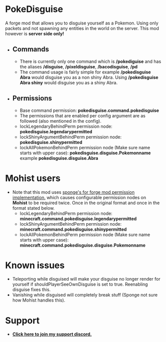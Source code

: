 # PokeDisguise
A forge mod that allows you to disguise yourself as a Pokemon. Using only packets and not spawning any entities in the world on the server.
This mod however is **server side only!**
* ## Commands
  * There is currently only one command which is **/pokediguise** and has the aliases **/disguise**, **/pixeldisguise**, **/bacodisguise**, **/pd**
  * The command usage is fairly simple for example **/pokedisguise Abra** would disguise you as a non shiny Abra. Using **/pokedisguise Abra shiny** would disguise you as a shiny Abra.
- ## Permissions
    * Base command permission: **pokedisguise.command.pokedisguise**
  * The permissions that are enabled per config argument are as followed (also mentioned in the config).
  * lockLegendaryBehindPerm permission node: **pokedisguise.legendarypermitted**
  * lockShinyArgumentBehindPerm permission node: **pokedisguise.shinypermitted**
  * lockAllPokemonBehindPerm permission node (Make sure name starts with upper case): **pokedisguise.disguise.Pokemonname** example **pokedisguise.disguise.Abra**
# Mohist users
  - Note that this mod uses [sponge's for forge mod permission implementation.](https://docs.spongepowered.org/stable/en-GB/plugin/permissions.html#for-forge-mods) which causes configurable permission nodes on **Mohist** to be required twice. Once in the original format and once in the format stated below.
    * lockLegendaryBehindPerm permission node: **minecraft.command.pokedisguise.legendarypermitted**
    * lockShinyArgumentBehindPerm permission node: **minecraft.command.pokedisguise.shinypermitted**
    * lockAllPokemonBehindPerm permission node (Make sure name starts with upper case): **minecraft.command.pokedisguise.disguise.Pokemonname**

# Known issues   
- Teleporting while disguised will make your disguise no longer render for yourself if shouldPlayerSeeOwnDisguise is set to true. Reenabling disguise fixes this.
- Vanishing while disguised will completely break stuff (Sponge not sure how Mohist handles this).
# Support
  - [**Click here to join my support discord.**](https://discord.gg/x53dk93Xsk)
